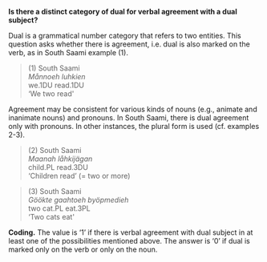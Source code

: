 **Is there a distinct category of dual for verbal agreement with a dual subject?**

Dual is a grammatical number category that refers to two entities. This question asks whether there is agreement, i.e. dual is also marked on the verb, as in South Saami example (1).

>(1) South Saami<br/>
>*Månnoeh luhkien*<br/>
>we.1DU read.1DU<br/>
>‘We two read'

Agreement may be consistent for various kinds of nouns (e.g., animate and inanimate nouns) and pronouns. In South Saami, there is dual agreement only with pronouns. In other instances, the plural form is used (cf. examples 2-3).<br/>

>(2) South Saami<br/>
>*Maanah låhkijägan*<br/>
>child.PL read.3DU<br/>
>‘Children read’ (= two or more)

>(3) South Saami<br/>
>*Göökte  gaahtoeh  byöpmedieh*<br/> 
>two      cat.PL    eat.3PL<br/>
>‘Two cats eat'

**Coding.** The value is ‘1’ if there is verbal agreement with dual subject in at least one of the possibilities mentioned above. The answer is ‘0’ if dual is marked only on the verb or only on the noun.</p>
